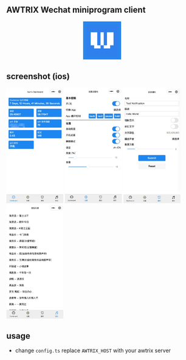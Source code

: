 ## AWTRIX Wechat miniprogram client

<p align="center"><img width="100" src="logo.png" alt="awtrix logo"></p>

## screenshot (ios)

<p>
  <img width="150" src="screenshots/dashboard.jpeg" alt="dashboard">
  <img width="150" src="screenshots/setting.jpeg" alt="setting">
  <img width="150" src="screenshots/notify.jpeg" alt="notify">
  <img width="150" src="screenshots/music.jpeg" alt="music">
</p>

## usage
- change `config.ts` replace `AWTRIX_HOST` with your awtrix server
